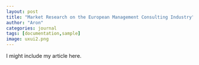 ```yaml
---
layout: post
title: "Market Research on the European Management Consulting Industry"
author: "Aron"
categories: journal
tags: [documentation,sample]
image: uxui2.png
---
```


I might include my article here.

